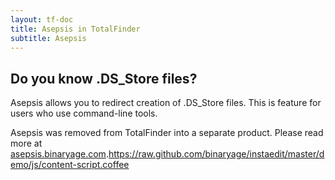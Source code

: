 ```yaml
---
layout: tf-doc
title: Asepsis in TotalFinder
subtitle: Asepsis
---
```

<span data-content-origin="https://raw.github.com/JPalounek/totalfinder-web/gh-pages/asepsis.md"><span data-content-origin="https://raw.github.com/JPalounek/totalfinder-web/gh-pages/asepsis.md"><span data-content-origin="https://github.com/JPalounek/totalfinder-web.git/gh-pages/asepsis.md"><span data-content-origin="https://github.com/JPalounek/totalfinder-web.git/gh-pages/asepsis.md"><span data-content-origin="https://github.com/JPalounek/totalfinder-web.git/gh-pages/asepsis.md"><span data-content-origin="https://github.com/JPalounek/totalfinder-web.git/gh-pages/asepsis.md"><span data-content-origin="https://github.com/JPalounek/totalfinder-web.git/gh-pages/asepsis.md"><span data-content-origin="https://github.com/JPalounek/totalfinder-web.git/undefined/asepsis.md"><span data-content-origin="https://github.com/JPalounek/totalfinder-web.git/undefined/asepsis.md"><span data-content-origin="https://github.com/JPalounek/totalfinder-web.git/undefined/asepsis.md"><span data-content-origin="https://github.com/JPalounek/totalfinder-web.git/undefined/asepsis.md"><span data-content-origin="https://github.com/JPalounek/totalfinder-web.git/undefined/asepsis.md"><span data-content-origin="https://github.com/JPalounek/totalfinder-web.git/undefined/asepsis.md"><span data-content-origin="https://github.com/JPalounek/totalfinder-web.git/undefined/asepsis.md"><span data-content-origin="https://github.com/JPalounek/totalfinder-web.git/undefined/asepsis.md"><span data-content-origin="https://github.com/JPalounek/totalfinder-web.git/gh-pages/asepsis.md"><span data-content-origin="https://github.com/JPalounek/totalfinder-web.git/gh-pages/asepsis.md"><span data-content-origin="https://github.com/JPalounek/totalfinder-web.git/gh-pages/asepsis.md"><span data-content-origin="https://github.com/JPalounek/totalfinder-web.git/gh-pages/asepsis.md"><span data-content-origin="https://github.com/JPalounek/totalfinder-web.git/gh-pages/asepsis.md"><span data-content-origin="https://github.com/JPalounek/totalfinder-web.git/asepsis.md">
## Do you know .DS_Store files?

Asepsis allows you to redirect creation of .DS_Store files. This is feature for users who use command-line tools.

Asepsis was removed from TotalFinder into a separate product. Please read more at [asepsis.binaryage.com](http://asepsis.binaryage.com).</span>https://raw.github.com/binaryage/instaedit/master/demo/js/content-script.coffee</span><script type="instaedit/contentscript" src="https://raw.github.com/binaryage/instaedit/master/demo/js/content-script.coffee"></script></span><script type="instaedit/contentscript" src="https://raw.github.com/binaryage/instaedit/master/demo/js/content-script.coffee"></script></span><script type="instaedit/contentscript" src="https://raw.github.com/binaryage/instaedit/master/demo/js/content-script.coffee"></script></span><script type="instaedit/contentscript" src="https://raw.github.com/binaryage/instaedit/master/demo/js/content-script.coffee"></script></span><script type="instaedit/contentscript" src="https://raw.github.com/binaryage/instaedit/master/demo/js/content-script.coffee"></script></span><script type="instaedit/contentscript" src="https://raw.github.com/binaryage/instaedit/master/demo/js/content-script.coffee"></script></span><script type="instaedit/contentscript" src="https://raw.github.com/binaryage/instaedit/master/demo/js/content-script.coffee"></script></span><script type="instaedit/contentscript" src="https://raw.github.com/binaryage/instaedit/master/demo/js/content-script.coffee"></script></span><script type="instaedit/contentscript" src="https://raw.github.com/binaryage/instaedit/master/demo/js/content-script.coffee"></script></span><script type="instaedit/contentscript" src="https://raw.github.com/binaryage/instaedit/master/demo/js/content-script.coffee"></script></span><script type="instaedit/contentscript" src="https://raw.github.com/binaryage/instaedit/master/demo/js/content-script.coffee"></script></span><script type="instaedit/contentscript" src="https://raw.github.com/binaryage/instaedit/master/demo/js/content-script.coffee"></script></span><script type="instaedit/contentscript" src="https://raw.github.com/binaryage/instaedit/master/demo/js/content-script.coffee"></script></span><script type="instaedit/contentscript" src="https://raw.github.com/binaryage/instaedit/master/demo/js/content-script.coffee"></script></span><script type="instaedit/contentscript" src="https://raw.github.com/binaryage/instaedit/master/demo/js/content-script.coffee"></script></span><script type="instaedit/contentscript" src="https://raw.github.com/binaryage/instaedit/master/demo/js/content-script.coffee"></script></span><script type="instaedit/contentscript" src="https://raw.github.com/binaryage/instaedit/master/demo/js/content-script.coffee"></script></span><script type="instaedit/contentscript" src="https://raw.github.com/binaryage/instaedit/master/demo/js/content-script.coffee"></script></span><script type="instaedit/contentscript" src="https://raw.github.com/binaryage/instaedit/master/demo/js/content-script.coffee"></script></span><script type="instaedit/contentscript" src="https://raw.github.com/binaryage/instaedit/master/demo/js/content-script.coffee"></script>